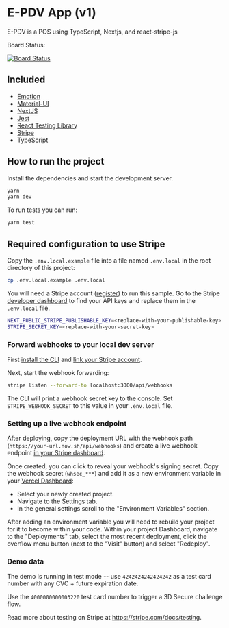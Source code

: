 # E-PDV App (v1)

E-PDV is a POS using TypeScript, Nextjs, and react-stripe-js

Board Status:

[![Board Status](https://dev.azure.com/DEVIII2021/6f3d04ba-6de8-4fab-b27c-24fef227c9b6/8371c6d6-8191-4e65-b628-8427df26c063/_apis/work/boardbadge/cab0b06f-1f3e-4d90-b789-1c92421b1eb7?columnOptions=1)](https://dev.azure.com/DEVIII2021/6f3d04ba-6de8-4fab-b27c-24fef227c9b6/_boards/board/t/8371c6d6-8191-4e65-b628-8427df26c063/Microsoft.RequirementCategory/)

## Included

- [Emotion](https://emotion.sh/docs/introduction)
- [Material-UI](https://next.material-ui.com/)
- [NextJS](https://nextjs.org/)
- [Jest](https://jestjs.io)
- [React Testing Library](https://testing-library.com/docs/react-testing-library/intro/)
- [Stripe](https://stripe.com/)
- TypeScript

## How to run the project

Install the dependencies and start the development server.

```bash
yarn
yarn dev
```

To run tests you can run:

```bash
yarn test
```

## Required configuration to use Stripe

Copy the `.env.local.example` file into a file named `.env.local` in the root directory of this project:

```bash
cp .env.local.example .env.local
```

You will need a Stripe account ([register](https://dashboard.stripe.com/register)) to run this sample. Go to the Stripe [developer dashboard](https://stripe.com/docs/development#api-keys) to find your API keys and replace them in the `.env.local` file.

```bash
NEXT_PUBLIC_STRIPE_PUBLISHABLE_KEY=<replace-with-your-publishable-key>
STRIPE_SECRET_KEY=<replace-with-your-secret-key>
```

### Forward webhooks to your local dev server

First [install the CLI](https://stripe.com/docs/stripe-cli) and [link your Stripe account](https://stripe.com/docs/stripe-cli#link-account).

Next, start the webhook forwarding:

```bash
stripe listen --forward-to localhost:3000/api/webhooks
```

The CLI will print a webhook secret key to the console. Set `STRIPE_WEBHOOK_SECRET` to this value in your `.env.local` file.

### Setting up a live webhook endpoint

After deploying, copy the deployment URL with the webhook path (`https://your-url.now.sh/api/webhooks`) and create a live webhook endpoint [in your Stripe dashboard](https://stripe.com/docs/webhooks/setup#configure-webhook-settings).

Once created, you can click to reveal your webhook's signing secret. Copy the webhook secret (`whsec_***`) and add it as a new environment variable in your [Vercel Dashboard](https://vercel.com/dashboard):

- Select your newly created project.
- Navigate to the Settings tab.
- In the general settings scroll to the "Environment Variables" section.

After adding an environment variable you will need to rebuild your project for it to become within your code. Within your project Dashboard, navigate to the "Deployments" tab, select the most recent deployment, click the overflow menu button (next to the "Visit" button) and select "Redeploy".

### Demo data

The demo is running in test mode -- use `4242424242424242` as a test card number with any CVC + future expiration date.

Use the `4000000000003220` test card number to trigger a 3D Secure challenge flow.

Read more about testing on Stripe at https://stripe.com/docs/testing.
